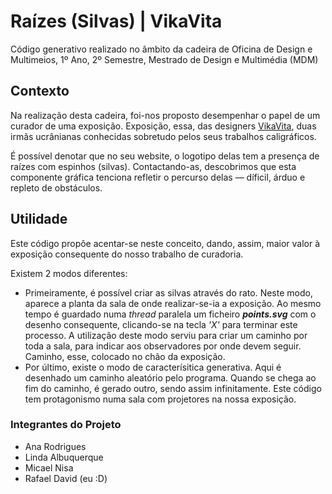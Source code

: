 # Raízes (Silvas) | VikaVita
Código generativo realizado no âmbito da cadeira de Oficina de Design e Multimeios, 1º Ano, 2º Semestre, Mestrado de Design e Multimédia (MDM)

## Contexto
Na realização desta cadeira, foi-nos proposto desempenhar o papel de um curador de uma exposição. Exposição, essa, das designers [VikaVita](https://vikavita.com/), duas irmãs ucrânianas conhecidas sobretudo pelos seus trabalhos caligráficos.

É possível denotar que no seu website, o logotipo delas tem a presença de raízes com espinhos (silvas). Contactando-as, descobrimos que esta componente gráfica tenciona refletir o percurso delas — díficil, árduo e repleto de obstáculos.

## Utilidade
Este código propõe acentar-se neste conceito, dando, assim, maior valor à exposição consequente do nosso trabalho de curadoria.

Existem 2 modos diferentes:
- Primeiramente, é possível criar as silvas através do rato. Neste modo, aparece a planta da sala de onde realizar-se-ia a exposição. Ao mesmo tempo é guardado numa _thread_ paralela um ficheiro _**points.svg**_ com o desenho consequente, clicando-se na tecla _'X'_ para terminar este processo. A utilização deste modo serviu para criar um caminho por toda a sala, para indicar aos observadores por onde devem seguir. Caminho, esse, colocado no chão da exposição.
- Por último, existe o modo de caracterísitica generativa. Aqui é desenhado um caminho aleatório pelo programa. Quando se chega ao fim do caminho, é gerado outro, sendo assim infinitamente. Este código tem protagonismo numa sala com projetores na nossa exposição.

### Integrantes do Projeto
- Ana Rodrigues
- Linda Albuquerque
- Micael Nisa
- Rafael David (eu :D)